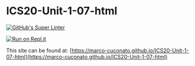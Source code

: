 # ICS20-Unit-1-07-html

[![GitHub's Super Linter](https://github.com/marco-cuconato/ICS20-Unit-1-07-html/workflows/GitHub's%20Super%20Linter/badge.svg)](https://github.com/marco-cuconato/ICS20-Unit-1-07-html/actions)

[![Run on Repl.it](https://repl.it/badge/github/marco-cuconato/ICS20-Unit-1-07-html)](https://repl.it/github/marco-cuconato/ICS20-Unit-1-07-html)

This site can be found at: [https://marco-cuconato.github.io/ICS20-Unit-1-07-html](https://marco-cuconato.github.io/ICS20-Unit-1-07-html)

